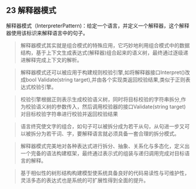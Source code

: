 ﻿## 23 解释器模式

解释器模式（InterpreterPattern)：给定一个语言，并定义一个解释器，这个解释器使用该标识来解释语言中的句子。

> 解释器模式其实就是组合模式的特殊应用，它巧妙地利用组合模式中的数据结构，基于上下文生成表达式(解释器)组合起来的语义树，最终通过逐级递进解释完成上下文的解析。
   
> 解释器模式还可以被应用于构建规则校验引擎,如将解释器接口Interpret()改成bool Validate(string target),并由各个实现类返回校验结果,类似于正则表达式校验引擎。

> 校验引擎根据正则表示生成校验语义树，同时将目标校验的字符串拆分,作为校验语义树的参数传入，然后调用校验器的接口Validate(string target)对目标校验字符串进行校验并返回校验结果
    
> 语言终究使文字的组合，如句子可以被拆分成为若干从句，从句进一步又可以被拆分为若干词、字，要解释语言就必须具备一套合理的拆分模式。
 
> 解释器模式完美地对各种表达式进行拆分、抽象、关系化与多态化，定义出一个完备的语法构建框架，最终通过表示式的组装与递归调用完成对目标语言的解释。
    
> 基于相似性的树形结构构建模型使系统具备良好的代码易读性与可维护性，灵活多态的表达式也是系统的可扩展性得到全面的提升。